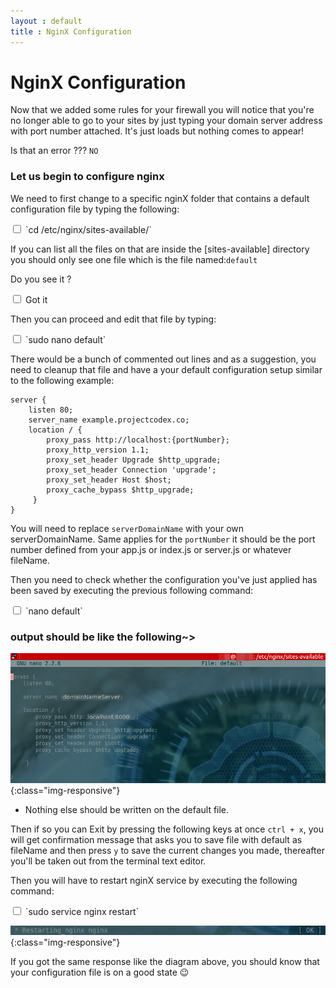 ```yaml
---
layout : default
title : NginX Configuration
---
```


# NginX Configuration


Now that we added some rules for your firewall you will notice that you're no longer able to go to your sites by just typing your domain server address with port number attached. It's just loads but nothing comes to appear!

Is that an error ??? `NO`

<h3>Let us begin to configure nginx</h3>

We need to first change to a specific nginX folder that contains a default configuration file by typing the following:

<input type="checkbox" class="sidebar-checkbox" id="sidebar-checkbox">
`cd /etc/nginx/sites-available/`

If you can list all the files on that are inside the [sites-available] directory you should only see one file which is the file named:`default`

Do you see it ?

<input type="checkbox" class="sidebar-checkbox" id="sidebar-checkbox">
Got it

Then you can proceed and edit that file by typing:

<input type="checkbox" class="sidebar-checkbox" id="sidebar-checkbox">
`sudo nano default`

There would be a bunch of commented out lines and as a suggestion, you need to cleanup that file and have a your default configuration setup similar to the following example:
<pre>
<code>server {
    listen 80;
    server_name example.projectcodex.co;
    location / {
        proxy_pass http://localhost:{portNumber};
        proxy_http_version 1.1;
        proxy_set_header Upgrade $http_upgrade;
        proxy_set_header Connection 'upgrade';
        proxy_set_header Host $host;
        proxy_cache_bypass $http_upgrade;
     }
}
</code></pre>
You will need to replace `serverDomainName` with your own serverDomainName. Same applies for the `portNumber` it should be the port number defined from your app.js or index.js or server.js or whatever fileName.

Then you need to check whether the configuration you've just applied has been saved by executing the previous following command:

<input type="checkbox" class="sidebar-checkbox" id="sidebar-checkbox">
`nano default`

<h3>output should be like the following~></h3>

![image-title-here](/img/posts_Schematics/nginxConfEx.png){:class="img-responsive"}

* Nothing else should be written on the default file.

Then if so you can Exit by pressing the following keys at once `ctrl + x`, you will get confirmation message that asks you to save file with default as fileName and then press `y` to save the current changes you made, thereafter you'll be taken out from the terminal text editor.

Then you will have to restart nginX service by executing the following command:

<input type="checkbox" class="sidebar-checkbox" id="sidebar-checkbox">
`sudo service nginx restart`

![image-title-here](/img/posts_Schematics/nginXStatus.png){:class="img-responsive"}

If you got the same response like the diagram above, you should know that your configuration file is on a good state :wink:
